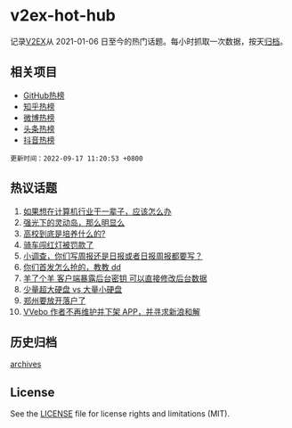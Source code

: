 # v2ex-hot-hub

 记录[V2EX](https://www.v2ex.com/)从 2021-01-06 日至今的热门话题。每小时抓取一次数据，按天[归档](archives)。
 
 ## 相关项目

- [GitHub热榜](https://github.com/snaildev/github-hot-hub)
- [知乎热榜](https://github.com/snaildev/zhihu-hot-hub)
- [微博热榜](https://github.com/snaildev/weibo-hot-hub)
- [头条热榜](https://github.com/snaildev/toutiao-hot-hub)
- [抖音热榜](https://github.com/snaildev/douyin-hot-hub)


 `更新时间：2022-09-17 11:20:53 +0800`

## 热议话题

1. [如果想在计算机行业干一辈子，应该怎么办](https://www.v2ex.com/t/880497)
1. [强光下的灵动岛，那么明显么](https://www.v2ex.com/t/880549)
1. [高校到底是培养什么的?](https://www.v2ex.com/t/880514)
1. [骑车闯红灯被罚款了](https://www.v2ex.com/t/880612)
1. [小调查，你们写周报还是日报或者日报周报都要写？](https://www.v2ex.com/t/880602)
1. [你们首发怎么抢的，教教 dd](https://www.v2ex.com/t/880506)
1. [羊了个羊 客户端暴露后台密钥 可以直接修改后台数据](https://www.v2ex.com/t/880541)
1. [少量超大硬盘 vs 大量小硬盘](https://www.v2ex.com/t/880546)
1. [郑州要放开落户了](https://www.v2ex.com/t/880552)
1. [VVebo 作者不再维护并下架 APP，并寻求新浪和解](https://www.v2ex.com/t/880677)

## 历史归档

[archives](archives)

## License

See the [LICENSE](LICENSE) file for license rights and limitations (MIT).
